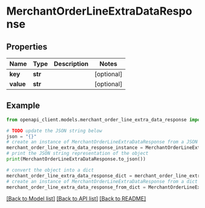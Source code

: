 # MerchantOrderLineExtraDataResponse


## Properties

Name | Type | Description | Notes
------------ | ------------- | ------------- | -------------
**key** | **str** |  | [optional] 
**value** | **str** |  | [optional] 

## Example

```python
from openapi_client.models.merchant_order_line_extra_data_response import MerchantOrderLineExtraDataResponse

# TODO update the JSON string below
json = "{}"
# create an instance of MerchantOrderLineExtraDataResponse from a JSON string
merchant_order_line_extra_data_response_instance = MerchantOrderLineExtraDataResponse.from_json(json)
# print the JSON string representation of the object
print(MerchantOrderLineExtraDataResponse.to_json())

# convert the object into a dict
merchant_order_line_extra_data_response_dict = merchant_order_line_extra_data_response_instance.to_dict()
# create an instance of MerchantOrderLineExtraDataResponse from a dict
merchant_order_line_extra_data_response_from_dict = MerchantOrderLineExtraDataResponse.from_dict(merchant_order_line_extra_data_response_dict)
```
[[Back to Model list]](../README.md#documentation-for-models) [[Back to API list]](../README.md#documentation-for-api-endpoints) [[Back to README]](../README.md)


